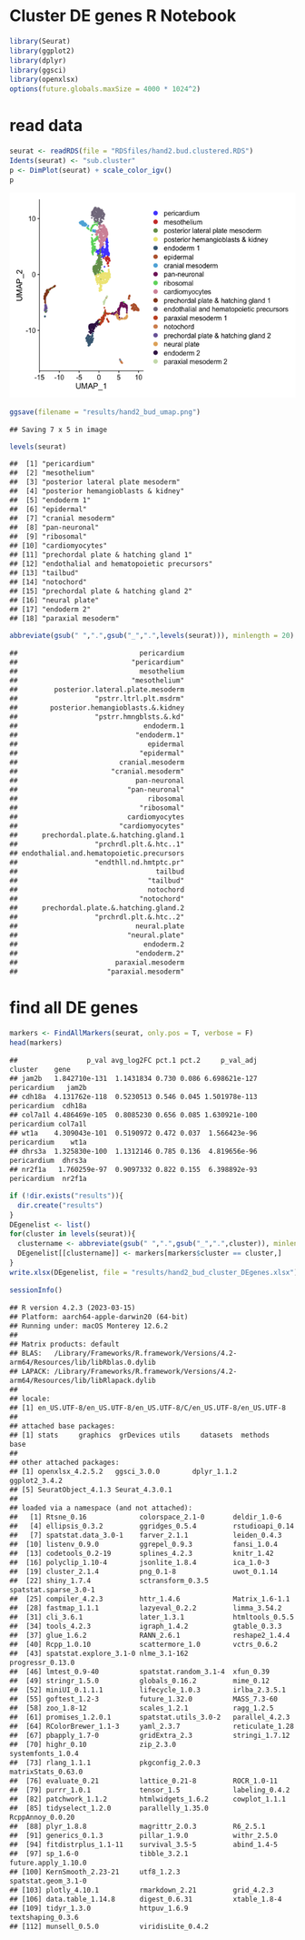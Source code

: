 Cluster DE genes R Notebook
================

``` r
library(Seurat)
library(ggplot2)
library(dplyr)
library(ggsci)
library(openxlsx)
options(future.globals.maxSize = 4000 * 1024^2)
```

# read data

``` r
seurat <- readRDS(file = "RDSfiles/hand2.bud.clustered.RDS")
Idents(seurat) <- "sub.cluster"
p <- DimPlot(seurat) + scale_color_igv()
p
```

![](Cluster_DEgenes_files/figure-gfm/readdata-1.png)<!-- -->

``` r
ggsave(filename = "results/hand2_bud_umap.png")
```

    ## Saving 7 x 5 in image

``` r
levels(seurat)
```

    ##  [1] "pericardium"                             
    ##  [2] "mesothelium"                             
    ##  [3] "posterior lateral plate mesoderm"        
    ##  [4] "posterior hemangioblasts & kidney"       
    ##  [5] "endoderm 1"                              
    ##  [6] "epidermal"                               
    ##  [7] "cranial mesoderm"                        
    ##  [8] "pan-neuronal"                            
    ##  [9] "ribosomal"                               
    ## [10] "cardiomyocytes"                          
    ## [11] "prechordal plate & hatching gland 1"     
    ## [12] "endothalial and hematopoietic precursors"
    ## [13] "tailbud"                                 
    ## [14] "notochord"                               
    ## [15] "prechordal plate & hatching gland 2"     
    ## [16] "neural plate"                            
    ## [17] "endoderm 2"                              
    ## [18] "paraxial mesoderm"

``` r
abbreviate(gsub(" ",".",gsub("_",".",levels(seurat))), minlength = 20)
```

    ##                              pericardium 
    ##                            "pericardium" 
    ##                              mesothelium 
    ##                            "mesothelium" 
    ##         posterior.lateral.plate.mesoderm 
    ##                   "pstrr.ltrl.plt.msdrm" 
    ##        posterior.hemangioblasts.&.kidney 
    ##                   "pstrr.hmngblsts.&.kd" 
    ##                               endoderm.1 
    ##                             "endoderm.1" 
    ##                                epidermal 
    ##                              "epidermal" 
    ##                         cranial.mesoderm 
    ##                       "cranial.mesoderm" 
    ##                             pan-neuronal 
    ##                           "pan-neuronal" 
    ##                                ribosomal 
    ##                              "ribosomal" 
    ##                           cardiomyocytes 
    ##                         "cardiomyocytes" 
    ##      prechordal.plate.&.hatching.gland.1 
    ##                   "prchrdl.plt.&.htc..1" 
    ## endothalial.and.hematopoietic.precursors 
    ##                   "endthll.nd.hmtptc.pr" 
    ##                                  tailbud 
    ##                                "tailbud" 
    ##                                notochord 
    ##                              "notochord" 
    ##      prechordal.plate.&.hatching.gland.2 
    ##                   "prchrdl.plt.&.htc..2" 
    ##                             neural.plate 
    ##                           "neural.plate" 
    ##                               endoderm.2 
    ##                             "endoderm.2" 
    ##                        paraxial.mesoderm 
    ##                      "paraxial.mesoderm"

# find all DE genes

``` r
markers <- FindAllMarkers(seurat, only.pos = T, verbose = F)
head(markers)
```

    ##                 p_val avg_log2FC pct.1 pct.2     p_val_adj     cluster    gene
    ## jam2b   1.842710e-131  1.1431834 0.730 0.086 6.698621e-127 pericardium   jam2b
    ## cdh18a  4.131762e-118  0.5230513 0.546 0.045 1.501978e-113 pericardium  cdh18a
    ## col7a1l 4.486469e-105  0.8085230 0.656 0.085 1.630921e-100 pericardium col7a1l
    ## wt1a    4.309043e-101  0.5190972 0.472 0.037  1.566423e-96 pericardium    wt1a
    ## dhrs3a  1.325830e-100  1.1312146 0.785 0.136  4.819656e-96 pericardium  dhrs3a
    ## nr2f1a   1.760259e-97  0.9097332 0.822 0.155  6.398892e-93 pericardium  nr2f1a

``` r
if (!dir.exists("results")){
  dir.create("results")
}
DEgenelist <- list()
for(cluster in levels(seurat)){
  clustername <- abbreviate(gsub(" ",".",gsub("_",".",cluster)), minlength = 20)
  DEgenelist[[clustername]] <- markers[markers$cluster == cluster,]
}
write.xlsx(DEgenelist, file = "results/hand2_bud_cluster_DEgenes.xlsx")
```

``` r
sessionInfo()
```

    ## R version 4.2.3 (2023-03-15)
    ## Platform: aarch64-apple-darwin20 (64-bit)
    ## Running under: macOS Monterey 12.6.2
    ## 
    ## Matrix products: default
    ## BLAS:   /Library/Frameworks/R.framework/Versions/4.2-arm64/Resources/lib/libRblas.0.dylib
    ## LAPACK: /Library/Frameworks/R.framework/Versions/4.2-arm64/Resources/lib/libRlapack.dylib
    ## 
    ## locale:
    ## [1] en_US.UTF-8/en_US.UTF-8/en_US.UTF-8/C/en_US.UTF-8/en_US.UTF-8
    ## 
    ## attached base packages:
    ## [1] stats     graphics  grDevices utils     datasets  methods   base     
    ## 
    ## other attached packages:
    ## [1] openxlsx_4.2.5.2   ggsci_3.0.0        dplyr_1.1.2        ggplot2_3.4.2     
    ## [5] SeuratObject_4.1.3 Seurat_4.3.0.1    
    ## 
    ## loaded via a namespace (and not attached):
    ##   [1] Rtsne_0.16             colorspace_2.1-0       deldir_1.0-6          
    ##   [4] ellipsis_0.3.2         ggridges_0.5.4         rstudioapi_0.14       
    ##   [7] spatstat.data_3.0-1    farver_2.1.1           leiden_0.4.3          
    ##  [10] listenv_0.9.0          ggrepel_0.9.3          fansi_1.0.4           
    ##  [13] codetools_0.2-19       splines_4.2.3          knitr_1.42            
    ##  [16] polyclip_1.10-4        jsonlite_1.8.4         ica_1.0-3             
    ##  [19] cluster_2.1.4          png_0.1-8              uwot_0.1.14           
    ##  [22] shiny_1.7.4            sctransform_0.3.5      spatstat.sparse_3.0-1 
    ##  [25] compiler_4.2.3         httr_1.4.6             Matrix_1.6-1.1        
    ##  [28] fastmap_1.1.1          lazyeval_0.2.2         limma_3.54.2          
    ##  [31] cli_3.6.1              later_1.3.1            htmltools_0.5.5       
    ##  [34] tools_4.2.3            igraph_1.4.2           gtable_0.3.3          
    ##  [37] glue_1.6.2             RANN_2.6.1             reshape2_1.4.4        
    ##  [40] Rcpp_1.0.10            scattermore_1.0        vctrs_0.6.2           
    ##  [43] spatstat.explore_3.1-0 nlme_3.1-162           progressr_0.13.0      
    ##  [46] lmtest_0.9-40          spatstat.random_3.1-4  xfun_0.39             
    ##  [49] stringr_1.5.0          globals_0.16.2         mime_0.12             
    ##  [52] miniUI_0.1.1.1         lifecycle_1.0.3        irlba_2.3.5.1         
    ##  [55] goftest_1.2-3          future_1.32.0          MASS_7.3-60           
    ##  [58] zoo_1.8-12             scales_1.2.1           ragg_1.2.5            
    ##  [61] promises_1.2.0.1       spatstat.utils_3.0-2   parallel_4.2.3        
    ##  [64] RColorBrewer_1.1-3     yaml_2.3.7             reticulate_1.28       
    ##  [67] pbapply_1.7-0          gridExtra_2.3          stringi_1.7.12        
    ##  [70] highr_0.10             zip_2.3.0              systemfonts_1.0.4     
    ##  [73] rlang_1.1.1            pkgconfig_2.0.3        matrixStats_0.63.0    
    ##  [76] evaluate_0.21          lattice_0.21-8         ROCR_1.0-11           
    ##  [79] purrr_1.0.1            tensor_1.5             labeling_0.4.2        
    ##  [82] patchwork_1.1.2        htmlwidgets_1.6.2      cowplot_1.1.1         
    ##  [85] tidyselect_1.2.0       parallelly_1.35.0      RcppAnnoy_0.0.20      
    ##  [88] plyr_1.8.8             magrittr_2.0.3         R6_2.5.1              
    ##  [91] generics_0.1.3         pillar_1.9.0           withr_2.5.0           
    ##  [94] fitdistrplus_1.1-11    survival_3.5-5         abind_1.4-5           
    ##  [97] sp_1.6-0               tibble_3.2.1           future.apply_1.10.0   
    ## [100] KernSmooth_2.23-21     utf8_1.2.3             spatstat.geom_3.1-0   
    ## [103] plotly_4.10.1          rmarkdown_2.21         grid_4.2.3            
    ## [106] data.table_1.14.8      digest_0.6.31          xtable_1.8-4          
    ## [109] tidyr_1.3.0            httpuv_1.6.9           textshaping_0.3.6     
    ## [112] munsell_0.5.0          viridisLite_0.4.2
